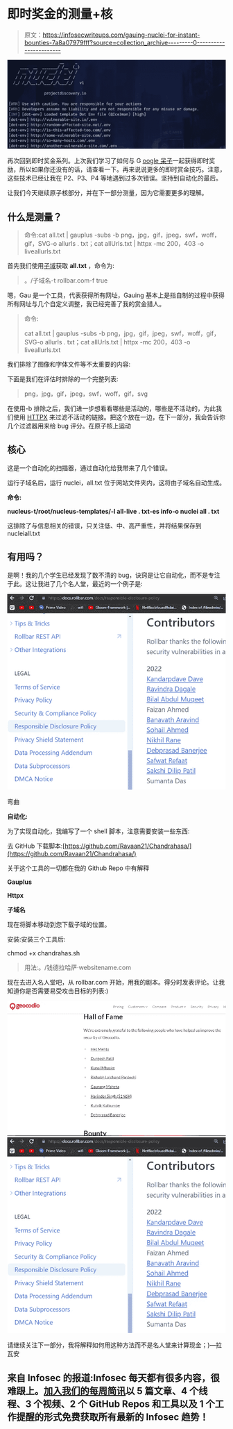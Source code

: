 # 即时奖金的测量+核

> 原文：<https://infosecwriteups.com/gauing-nuclei-for-instant-bounties-7a8a07979fff?source=collection_archive---------0----------------------->

![](img/7420217c6b0850c3176b1c990b7fb5c7.png)

再次回到即时奖金系列。上次我们学习了如何与 G [oogle 呆子](https://debprasadbanerjee502.medium.com/google-dork-for-instant-bounties-a332764fc3e2)一起获得即时奖励，所以如果你还没有的话，请查看一下。再来说说更多的即时赏金技巧。注意，这些技术已经让我在 P2、P3、P4 等地遇到过多次错误。坚持到自动化的最后。

让我们今天继续原子核部分，并在下一部分测量，因为它需要更多的理解。

## 什么是测量？

> 命令:cat all.txt | gauplus -subs -b png，jpg，gif，jpeg，swf，woff，gif，SVG-o allurls . txt；cat allUrls.txt | httpx -mc 200，403 -o liveallurls.txt

首先我们使用[子域](https://github.com/Cyber-Guy1/Subdomainer)获取 **all.txt** ，命令为:

> 。/子域名-t rollbar.com-f true

嗯，Gau 是一个工具，代表获得所有网址，Gauing 基本上是指自制的过程中获得所有网址与几个自定义调整，我已经完善了我的赏金猎人。

> 命令:
> 
> cat all.txt | gauplus -subs -b png，jpg，gif，jpeg，swf，woff，gif，SVG-o allurls . txt；cat allUrls.txt | httpx -mc 200，403 -o liveallurls.txt

我们排除了图像和字体文件等不太重要的内容:

下面是我们在评估时排除的一个完整列表:

> png，jpg，gif，jpeg，swf，woff，gif，svg

在使用-b 排除之后，我们进一步想看看哪些是活动的，哪些是不活动的，为此我们使用 [HTTPX](https://github.com/projectdiscovery/httpx) 来过滤不活动的链接。把这个放在一边，在下一部分，我会告诉你几个过滤器用来给 bug 评分。在原子核上运动

## 核心

这是一个自动化的扫描器，通过自动化给我带来了几个错误。

运行子域名后，运行 nuclei，all.txt 位于网站文件夹内，这将由子域名自动生成。

**命令:**

**nucleus-t/root/nucleus-templates/-l all-live . txt-es info-o nuclei all . txt**

这排除了与信息相关的错误，只关注低、中、高严重性，并将结果保存到 nucleiall.txt

## 有用吗？

是啊！我的几个学生已经发现了数不清的 bug，诀窍是让它自动化，而不是专注于此。这让我进了几个名人堂，最近的一个例子是:

![](img/9b00a105bf7c47d435286d92ec24159f.png)

弯曲

**自动化:**

为了实现自动化，我编写了一个 shell 脚本，注意需要安装一些东西:

去 GitHub 下载脚本:[https://github.com/Ravaan21/Chandrahasa/](https://github.com/Ravaan21/Chandrahasa/)

关于这个工具的一切都在我的 Github Repo 中有解释

**Gauplus**

**Httpx**

**子域名**

现在将脚本移动到您下载子域的位置。

安装:安装三个工具后:

chmod +x chandrahas.sh

> 用法:。/钱德拉哈萨·websitename.com

现在去进入名人堂吧，从 rollbar.com 开始，用我的剧本。得分时发表评论。让我知道你是否需要易受攻击目标的列表:)

![](img/4a8f07e2ad44e7f15e4d3899b905ff1d.png)![](img/9b00a105bf7c47d435286d92ec24159f.png)

请继续关注下一部分，我将解释如何用这种方法而不是名人堂来计算现金；)—拉瓦安

## 来自 Infosec 的报道:Infosec 每天都有很多内容，很难跟上。[加入我们的每周简讯](https://weekly.infosecwriteups.com/)以 5 篇文章、4 个线程、3 个视频、2 个 GitHub Repos 和工具以及 1 个工作提醒的形式免费获取所有最新的 Infosec 趋势！